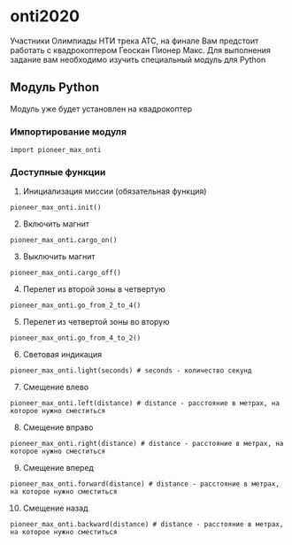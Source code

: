 # onti2020
Участники Олимпиады НТИ трека АТС, на финале Вам предстоит работать с квадрокоптером Геоскан Пионер Макс. Для выполнения задание вам необходимо изучить специальный модуль для Python

## Модуль Python
Модуль уже будет установлен на квадрокоптер
### Импортирование модуля
```
import pioneer_max_onti
```
### Доступные функции
1. Инициализация миссии (обязательная функция)
```
pioneer_max_onti.init()
```
2. Включить магнит
```
pioneer_max_onti.cargo_on()
```
3. Выключить магнит
```
pioneer_max_onti.cargo_off()
```
4. Перелет из второй зоны в четвертую
```
pioneer_max_onti.go_from_2_to_4()
``` 
5. Перелет из четвертой зоны во вторую
```
pioneer_max_onti.go_from_4_to_2()
```
6. Световая индикация
```
pioneer_max_onti.light(seconds) # seconds - количество секунд
```
7. Смещение влево
```
pioneer_max_onti.left(distance) # distance - расстояние в метрах, на которое нужно сместиться
```
8. Смещение вправо
```
pioneer_max_onti.right(distance) # distance - расстояние в метрах, на которое нужно сместиться
```
9. Смещение вперед
```
pioneer_max_onti.forward(distance) # distance - расстояние в метрах, на которое нужно сместиться
```
10. Смещение назад
```
pioneer_max_onti.backward(distance) # distance - расстояние в метрах, на которое нужно сместиться
```